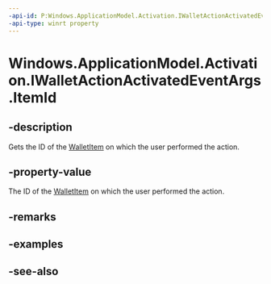 ```yaml
---
-api-id: P:Windows.ApplicationModel.Activation.IWalletActionActivatedEventArgs.ItemId
-api-type: winrt property
---
```


<!-- Property syntax
public string ItemId { get; }
-->

# Windows.ApplicationModel.Activation.IWalletActionActivatedEventArgs.ItemId

## -description
Gets the ID of the [WalletItem](../windows.applicationmodel.wallet/walletitem.md) on which the user performed the action.

## -property-value
The ID of the [WalletItem](../windows.applicationmodel.wallet/walletitem.md) on which the user performed the action.

## -remarks

## -examples

## -see-also
